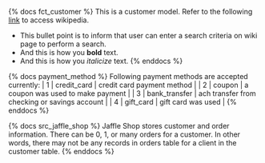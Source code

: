 {% docs fct_customer %}
This is a customer model.
Refer to the following [link](wikipedia.org) to access wikipedia.
* This bullet point is to inform that user can enter a search criteria on wiki page to perform a search.
* And this is how you **bold** text.
* And this is how you _italicize_ text.
{% enddocs %}

{% docs payment_method %}
Following payment methods are accepted currently:
| 1 | credit_card   | credit card payment method                    |
| 2 | coupon        | a coupon was used to make payment             |
| 3 | bank_transfer | ach transfer from checking or savings account |
| 4 | gift_card     | gift card was used                            |
{% enddocs %}

{% docs src_jaffle_shop %}
Jaffle Shop stores customer and order information.
There can be 0, 1, or many orders for a customer.  In other words, there may not be any records in orders table for a client in the customer table.
{% enddocs %}